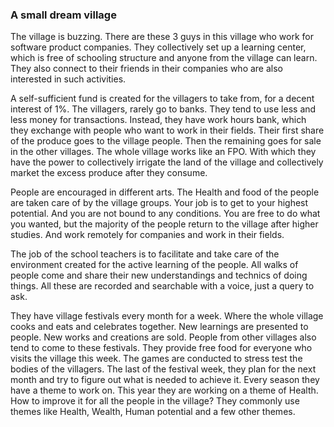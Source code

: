 ### A small dream village
  
The village is buzzing. There are these 3 guys in this village who work for software product companies. They collectively set up a learning center, which is free of schooling structure and anyone from the village can learn. They also connect to their friends in their companies who are also interested in such activities.  
  
A self-sufficient fund is created for the villagers to take from, for a decent interest of 1%. The villagers, rarely go to banks. They tend to use less and less money for transactions. Instead, they have work hours bank, which they exchange with people who want to work in their fields. Their first share of the produce goes to the village people. Then the remaining goes for sale in the other villages. The whole village works like an FPO. With which they have the power to collectively irrigate the land of the village and collectively market the excess produce after they consume.  
  
People are encouraged in different arts. The Health and food of the people are taken care of by the village groups. Your job is to get to your highest potential. And you are not bound to any conditions. You are free to do what you wanted, but the majority of the people return to the village after higher studies. And work remotely for companies and work in their fields.  
  
The job of the school teachers is to facilitate and take care of the environment created for the active learning of the people. All walks of people come and share their new understandings and technics of doing things. All these are recorded and searchable with a voice, just a query to ask.  
  
They have village festivals every month for a week. Where the whole village cooks and eats and celebrates together. New learnings are presented to people. New works and creations are sold. People from other villages also tend to come to these festivals. They provide free food for everyone who visits the village this week. The games are conducted to stress test the bodies of the villagers. The last of the festival week, they plan for the next month and try to figure out what is needed to achieve it. Every season they have a theme to work on. This year they are working on a theme of Health. How to improve it for all the people in the village? They commonly use themes like Health, Wealth, Human potential and a few other themes.  
  
